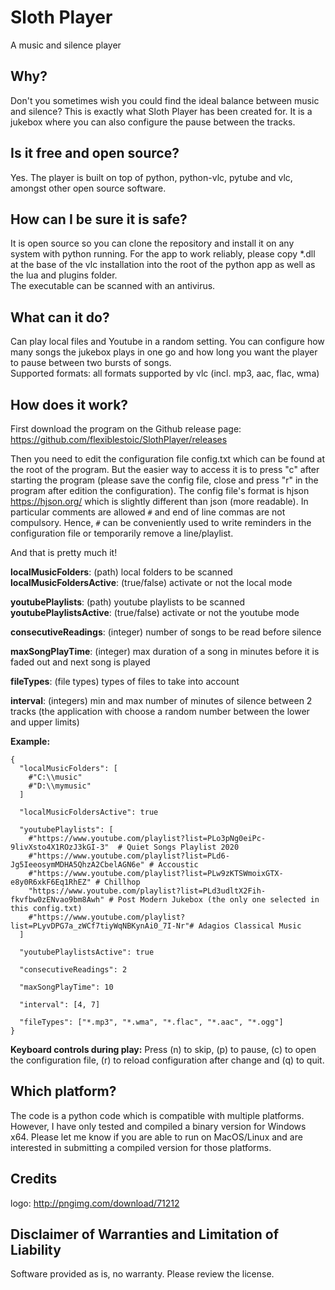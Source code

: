 # Sloth Player
A music and silence player

## Why?
Don't you sometimes wish you could find the ideal balance between music and silence? This is exactly what Sloth Player has been created for. It is a jukebox where you can also configure the pause between the tracks.

## Is it free and open source?
Yes. The player is built on top of python, python-vlc, pytube and vlc, amongst other open source software. 

## How can I be sure it is safe?
It is open source so you can clone the repository and install it on any system with python running. For the app to work reliably, please copy *.dll at the base of the vlc installation into the root of the python app as well as the lua and plugins folder.  
The executable can be scanned with an antivirus.

## What can it do?
Can play local files and Youtube in a random setting. You can configure how many songs the jukebox plays in one go and how long you want the player to pause between two bursts of songs.  
Supported formats: all formats supported by vlc (incl. mp3, aac, flac, wma)

## How does it work?
First download the program on the Github release page:  https://github.com/flexiblestoic/SlothPlayer/releases

Then you need to edit the configuration file config.txt which can be found at the root of the program. But the easier way to access it is to press "c" after starting the program (please save the config file, close and press "r" in the program after edition the configuration). The config file's format is hjson https://hjson.org/ which is slightly different than json (more readable). In particular comments are allowed `#` and end of line commas are not compulsory. Hence, `#` can be conveniently used to write reminders in the configuration file or temporarily remove a line/playlist. 

And that is pretty much it!

**localMusicFolders**: (path) local folders to be scanned  
**localMusicFoldersActive**: (true/false) activate or not the local mode  

**youtubePlaylists**: (path) youtube playlists to be scanned  
**youtubePlaylistsActive**: (true/false) activate or not the youtube mode  

**consecutiveReadings**: (integer) number of songs to be read before silence  

**maxSongPlayTime**: (integer) max duration of a song in minutes before it is faded out and next song is played  

**fileTypes**: (file types) types of files to take into account  

**interval**: (integers) min and max number of minutes of silence between 2 tracks (the application with choose a random number between the lower and upper limits)  

**Example:** 

```
{
  "localMusicFolders": [
    #"C:\\music"
    #"D:\\mymusic"
  ]

  "localMusicFoldersActive": true

  "youtubePlaylists": [
    #"https://www.youtube.com/playlist?list=PLo3pNg0eiPc-9livXsto4X1ROzJ3kGI-3"  # Quiet Songs Playlist 2020
    #"https://www.youtube.com/playlist?list=PLd6-Jg5IeeosymMDHA5QhzA2CbelAGN6e" # Accoustic
    #"https://www.youtube.com/playlist?list=PLw9zKTSWmoixGTX-e8y0R6xkF6Eq1RhEZ" # Chillhop
    "https://www.youtube.com/playlist?list=PLd3udltX2Fih-fkvfbw0zENvao9bm8Awh" # Post Modern Jukebox (the only one selected in this config.txt)
    #"https://www.youtube.com/playlist?list=PLyvDPG7a_zWCf7tiyWqNBKynAi0_7I-Nr"# Adagios Classical Music
  ]

  "youtubePlaylistsActive": true

  "consecutiveReadings": 2

  "maxSongPlayTime": 10

  "interval": [4, 7]

  "fileTypes": ["*.mp3", "*.wma", "*.flac", "*.aac", "*.ogg"]
}
```

**Keyboard controls during play:**
Press (n) to skip, (p) to pause, (c) to open the configuration file, (r) to reload configuration after change and (q) to quit.

## Which platform?
The code is a python code which is compatible with multiple platforms. However, I have only tested and compiled a binary version for Windows x64. Please let me know if you are able to run on MacOS/Linux and are interested in submitting a compiled version for those platforms.

## Credits
logo: http://pngimg.com/download/71212

## Disclaimer of Warranties and Limitation of Liability
Software provided as is, no warranty. Please review the license.